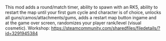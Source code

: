 This mod adds a round/match timer, ability to spawn with an RK5, ability to restart the map until your first gum cycle and character is of choice, unlocks all guns/camos/attachments/gums, adds a restart map button ingame and at the game over screen, randomizes your player rank/level (visual cosmetic).
Workshop: https://steamcommunity.com/sharedfiles/filedetails/?id=3291945384
